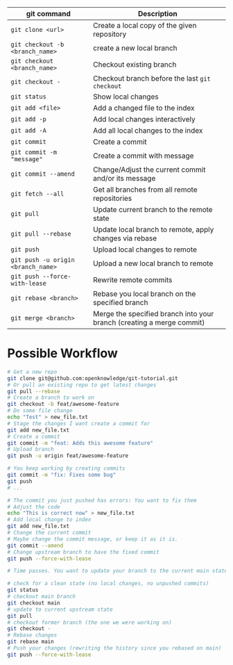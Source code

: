 | git command                        | Description                                                           |
| ---------------------------------- | --------------------------------------------------------------------- |
| `git clone <url>`                  | Create a local copy of the given repository                           |
| `git checkout -b <branch_name>`    | create a new local branch                                             |
| `git checkout <branch_name>`       | Checkout existing branch                                              |
| `git checkout -`                   | Checkout branch before the last `git checkout`                        |
| `git status`                       | Show local changes                                                    |
| `git add <file>`                   | Add a changed file to the index                                       |
| `git add -p`                       | Add local changes interactively                                       |
| `git add -A`                       | Add all local changes to the index                                    |
| `git commit`                       | Create a commit                                                       |
| `git commit -m "message"`          | Create a commit with message                                          |
| `git commit --amend`               | Change/Adjust the current commit and/or its message                   |
| `git fetch --all`                  | Get all branches from all remote repositories                         |
| `git pull`                         | Update current branch to the remote state                             |
| `git pull --rebase`                | Update local branch to remote, apply changes via rebase               |
| `git push`                         | Upload local changes to remote                                        |
| `git push -u origin <branch_name>` | Upload a new local branch to remote                                   |
| `git push --force-with-lease`      | Rewrite remote commits                                                |
| `git rebase <branch>`              | Rebase you local branch on the specified branch                       |
| `git merge <branch>`               | Merge the specified branch into your branch (creating a merge commit) |

# Possible Workflow

```sh
# Get a new repo
git clone git@github.com:openknowledge/git-tutorial.git
# Or pull an existing repo to get latest changes
git pull --rebase
# Create a branch to work on
git checkout -b feat/awesome-feature
# Do some file change
echo "Test" > new_file.txt
# Stage the changes I want create a commit for
git add new_file.txt
# Create a commit
git commit -m "feat: Adds this awesome feature"
# Upload branch
git push -u origin feat/awesome-feature

# You keep working by creating commits
git commit -m "fix: Fixes some bug"
git push
# ...

# The commit you just pushed has errors: You want to fix them
# Adjust the code
echo "This is correct now" > new_file.txt
# Add local change to index
git add new_file.txt
# Change the current commit
# Maybe change the commit message, or keep it as it is.
git commit --amend
# Change upstream branch to have the fixed commit
git push --force-with-lease

# Time passes. You want to update your branch to the current main state

# check for a clean state (no local changes, no unpushed commits)
git status
# checkout main branch
git checkout main
# update to current upstream state
git pull
# checkout former branch (the one we were working on)
git checkout -
# Rebase changes
git rebase main
# Push your changes (rewriting the history since you rebased on main)
git push --force-with-lease
```
